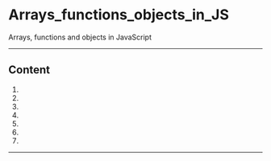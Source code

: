 # Arrays_functions_objects_in_JS

 Arrays, functions and objects in JavaScript

---------------------------------------------

## Content
 1. 
 2. 
 3. 
 4. 
 5. 
 6. 
 7. 


---------------------------------------------
